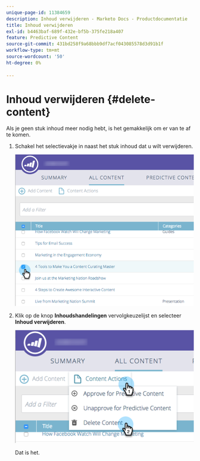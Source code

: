 ```yaml
---
unique-page-id: 11384659
description: Inhoud verwijderen - Marketo Docs - Productdocumentatie
title: Inhoud verwijderen
exl-id: b4463baf-689f-432e-bf5b-375fe218a407
feature: Predictive Content
source-git-commit: 431bd258f9a68bbb9df7acf043085578d3d91b1f
workflow-type: tm+mt
source-wordcount: '50'
ht-degree: 0%

---
```


# Inhoud verwijderen {#delete-content}

Als je geen stuk inhoud meer nodig hebt, is het gemakkelijk om er van te af te komen.

1. Schakel het selectievakje in naast het stuk inhoud dat u wilt verwijderen.

   ![](assets/image2017-10-3-9-3a8-3a39.png)

1. Klik op de knop **Inhoudshandelingen** vervolgkeuzelijst en selecteer **Inhoud verwijderen**.

   ![](assets/image2017-10-3-9-3a9-3a12.png)

   Dat is het.
